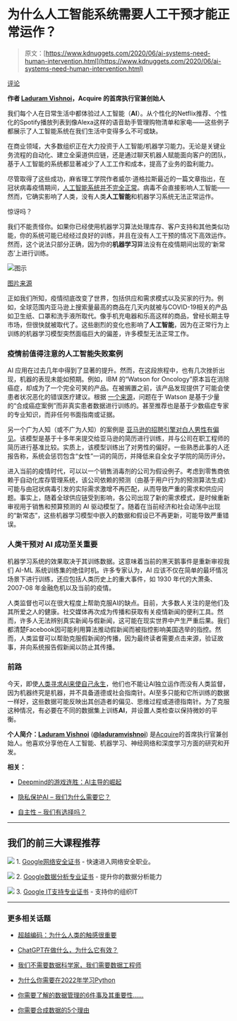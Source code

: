 # 为什么人工智能系统需要人工干预才能正常运作？

> 原文：[https://www.kdnuggets.com/2020/06/ai-systems-need-human-intervention.html](https://www.kdnuggets.com/2020/06/ai-systems-need-human-intervention.html)

[评论](#comments)

**作者 [Laduram Vishnoi](https://www.linkedin.com/in/laduramvishnoi/)，Acquire 的首席执行官兼创始人**

我们每个人在日常生活中都体验过人工智能（**AI**）。从个性化的Netflix推荐、个性化的Spotify播放列表到像Alexa这样的语音助手管理购物清单和家电——这些例子都展示了人工智能系统在我们生活中变得多么不可或缺。

在商业领域，大多数组织正在大力投资于人工智能/机器学习能力。无论是关键业务流程的自动化、建立全渠道供应链，还是通过聊天机器人赋能面向客户的团队，基于人工智能的系统都显著减少了人工工作和成本，提高了业务的盈利能力。

尽管取得了这些成功，麻省理工学院作者威尔·道格拉斯最近的一篇文章指出，在冠状病毒疫情期间，[人工智能系统并不完全正常](https://www.technologyreview.com/2020/05/11/1001563/covid-pandemic-broken-ai-machine-learning-amazon-retail-fraud-humans-in-the-loop/)。病毒不会直接影响人工智能——然而，它确实影响了人类，没有人类**人工智能**和机器学习系统无法正常运作。

惊讶吗？

我们不能责怪你。如果你已经使用机器学习算法处理库存、客户支持和其他类似功能，你的系统可能已经经过良好的训练，并且在没有人工干预的情况下高效运作。然而，这个说法只部分正确，因为你的**机器学习**算法没有在疫情期间出现的‘新常态’上进行训练。

![图示](../Images/8888ad0c623c9759cbf130c14fb76b71.png)

[图片来源](https://pixabay.com/photos/robot-woman-face-cry-sad-3010309/)

正如我们所知，疫情彻底改变了世界，包括供应和需求模式以及买家的行为。例如，全球范围内亚马逊上搜索量最高的商品在几天内就被与COVID-19相关的产品如卫生纸、口罩和洗手液所取代。像手机充电器和乐高这样的商品，曾经长期主导市场，但很快就被取代了。这些剧烈的变化也影响了**人工智能**，因为在正常行为上训练的机器学习模型突然面临巨大的偏差，许多模型无法正常工作。

### **疫情前值得注意的人工智能失败案例**

AI 应用在过去几年中得到了显著的提升。然而，在这段旅程中，也有几次挫折出现，机器的表现未能如预期。例如，IBM 的“Watson for Oncology”原本旨在消除癌症，却成为了一个完全可笑的产品。在被搁置之前，该产品发现提供了可能会使患者状况恶化的错误医疗建议。根据 [一个来源](https://www.statnews.com/2018/07/25/ibm-watson-recommended-unsafe-incorrect-treatments/)，问题在于 Watson 是基于少量的“合成癌症案例”而非真实患者数据进行训练的。甚至推荐也是基于少数癌症专家的专业知识，而非任何书面指南或证据。

另一个广为人知（或不广为人知）的案例是 [亚马逊的招聘引擎对白人男性有偏见](https://www.reuters.com/article/us-amazon-com-jobs-automation-insight/amazon-scraps-secret-ai-recruiting-tool-that-showed-bias-against-women-idUSKCN1MK08G)。该模型是基于十多年来提交给亚马逊的简历进行训练，并与公司在职工程师的简历进行基准比较。实质上，该模型训练出了对男性的偏好。一些熟悉此事的人还报告称，系统会惩罚包含“女性”一词的简历，并降低来自全女子学院的简历评分。

进入当前的疫情时代，可以以一个销售消毒剂的公司为假设例子。考虑到零售商依赖于自动化库存管理系统，该公司依赖的预测（由基于用户行为的预测算法生成）可能与由冠状病毒引发的实际需求激增不再匹配，从而导致严重的需求和供应问题。事实上，随着全球供应链受到影响，各公司出现了新的需求模式，是时候重新审视用于销售和预算预测的 AI 驱动模型了。随着在当前经济和社会动荡中出现的“新常态”，这些机器学习模型中嵌入的数据和假设已不再更新，可能导致严重错误。

### **人类干预对 AI 成功至关重要**

机器学习系统的效果取决于其训练数据。这意味着当前的黑天鹅事件是重新审视我们 AI-ML 系统训练集的绝佳时机。许多专家认为，AI 应该不仅在简单的最坏情况场景下进行训练，还应包括人类历史上的重大事件，如 1930 年代的大萧条、2007-08 年金融危机以及当前的疫情。

人类监督也可以在很大程度上帮助克服AI的缺点。目前，大多数人关注的是他们及其所爱之人的健康。社交媒体再次成为传播和获取有关疫情新闻的便利工具。然而，许多人无法辨别真实新闻与假新闻，这可能在现实世界中产生严重后果。我们都清楚Facebook因可能利用算法推动假新闻而被指控影响美国选举的指控。然而，人类监督可以帮助克服假新闻的传播，因为最终读者需要点击来源，验证故事，并向系统报告假新闻以防止其传播。

### **前路**

今天，即使[人类寻求AI来使自己永生](https://medium.com/@laduram/how-can-artificial-intelligence-immortalize-human-beings-ccd60aeebf3c)，他们也不能让AI独立运作而没有人类监督，因为机器终究是机器，并不具备道德或社会指南针。AI至多只能和它所训练的数据一样好，这些数据可能反映出其创造者的偏见、思维过程或道德指南针。为了克服这种情况，有必要在不同的数据集上训练**AI**，并设置人类检查以保持微妙的平衡。

**个人简介：[Laduram Vishnoi](https://www.linkedin.com/in/laduramvishnoi/)** (**[@laduramvishnoi](https://twitter.com/laduramvishnoi)**) 是[Acquire](https://acquire.io/)的首席执行官兼创始人。他喜欢分享他在人工智能、机器学习、神经网络和深度学习方面的研究和开发。

**相关：**

+   [Deepmind的游戏连胜：AI主导的崛起](/2020/05/deepmind-gaming-ai-dominance.html)

+   [隐私保护AI – 我们为什么需要它？](/2020/05/privacy-preserving-ai.html)

+   [自主性 – 我们有选择吗？](/2018/11/autonomy-have-choice.html)

* * *

## 我们的前三大课程推荐

![](../Images/0244c01ba9267c002ef39d4907e0b8fb.png) 1\. [Google网络安全证书](https://www.kdnuggets.com/google-cybersecurity) - 快速进入网络安全职业。

![](../Images/e225c49c3c91745821c8c0368bf04711.png) 2\. [Google数据分析专业证书](https://www.kdnuggets.com/google-data-analytics) - 提升你的数据分析能力

![](../Images/0244c01ba9267c002ef39d4907e0b8fb.png) 3\. [Google IT支持专业证书](https://www.kdnuggets.com/google-itsupport) - 支持你的组织IT

* * *

### 更多相关话题

+   [超越编码：为什么人类的触感很重要](https://www.kdnuggets.com/beyond-coding-why-the-human-touch-matters)

+   [ChatGPT在做什么，为什么它有效？](https://www.kdnuggets.com/2023/04/chatgpt-work.html)

+   [我们不需要数据科学家，我们需要数据工程师](https://www.kdnuggets.com/2021/02/dont-need-data-scientists-need-data-engineers.html)

+   [为什么你需要在2022年学习Python](https://www.kdnuggets.com/2022/04/need-learn-python-2022.html)

+   [你需要了解的数据管理的6件事及其重要性……](https://www.kdnuggets.com/2022/05/6-things-need-know-data-management-matters-computer-vision.html)

+   [你需要合成数据的5个理由](https://www.kdnuggets.com/2023/02/5-reasons-need-synthetic-data.html)
